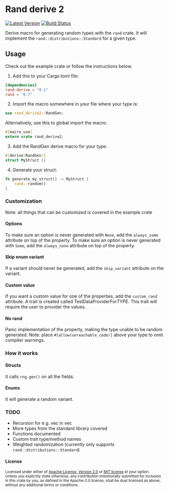 # Rand derive 2

[![Latest Version](https://img.shields.io/crates/v/rand_derive2.svg)](https://crates.io/crates/rand_derive2)
[![Build Status](https://img.shields.io/github/workflow/status/jasperav/rand_derive2/CI/master)](https://github.com/jasperav/rand_derive2/actions)

Derive macro for generating random types with the `rand` crate. 
It will implement the `rand::distributions::Standard` for a given type.

## Usage

Check out the example crate or follow the instructions below.

1. Add this to your Cargo.toml file:

```toml
[dependencies]
rand-derive = "0.1"
rand = "0.7"
```

2. Import the macro somewhere in your file where your type is:
```rust
use rand_derive2::RandGen;
```

Alternatively, use this to global import the macro:
```rust
#[macro_use]
extern crate rand_derive2;
```

3. Add the RandGen derive macro for your type:
```rust
#[derive(RandGen)]
struct MyStruct {}
```

4. Generate your struct:
```rust
fn generate_my_struct() -> MyStruct { 
    rand::random()
}
```

### Customization
Note: all things that can be customized is covered in the example crate
#### Options
To make sure an option is never generated with `None`, add the `always_some` attribute on top of the property.
To make sure an option is never generated with `Some`, add the `always_none` attribute on top of the property.
#### Skip enum variant
If a variant should never be generated, add the `skip_variant` attribute on the variant. 
#### Custom value
If you want a custom value for one of the properties, add the `custom_rand` attribute.
A trait is created called TestDataProviderFor$TYPE$. 
This trait will require the user to provider the values.
#### No rand
Panic implementation of the property, making the type unable to be random generated.
Note: place `#[allow(unreachable_code)]` above your type to omit compiler warnings.

### How it works 
#### Structs
It calls `rng.gen()` on all the fields.
#### Enums 
It will generate a random variant.

### TODO
- Recursion for e.g. vec in vec
- More types from the standard library covered
- Functions documented
- Custom trait type/method names
- Weighted randomization (currently only supports `rand::distributions::Standard`)

#### License

<sup>
Licensed under either of <a href="LICENSE-APACHE">Apache License, Version
2.0</a> or <a href="LICENSE-MIT">MIT license</a> at your option.
</sup>

<br>

<sub>
Unless you explicitly state otherwise, any contribution intentionally submitted
for inclusion in this crate by you, as defined in the Apache-2.0 license, shall
be dual licensed as above, without any additional terms or conditions.
</sub>
